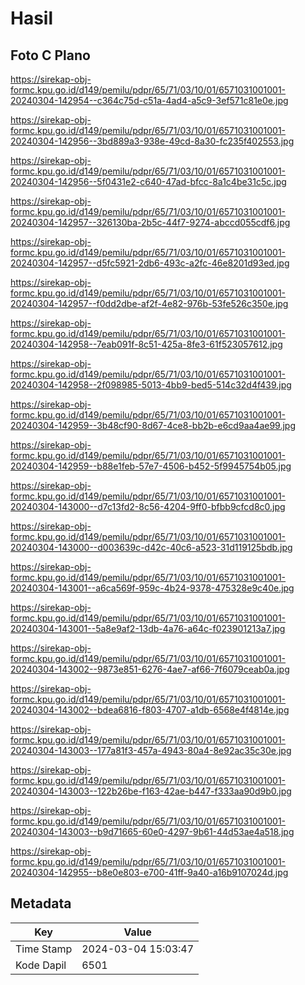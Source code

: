 # Hasil

## Foto C Plano

https://sirekap-obj-formc.kpu.go.id/d149/pemilu/pdpr/65/71/03/10/01/6571031001001-20240304-142954--c364c75d-c51a-4ad4-a5c9-3ef571c81e0e.jpg

https://sirekap-obj-formc.kpu.go.id/d149/pemilu/pdpr/65/71/03/10/01/6571031001001-20240304-142956--3bd889a3-938e-49cd-8a30-fc235f402553.jpg

https://sirekap-obj-formc.kpu.go.id/d149/pemilu/pdpr/65/71/03/10/01/6571031001001-20240304-142956--5f0431e2-c640-47ad-bfcc-8a1c4be31c5c.jpg

https://sirekap-obj-formc.kpu.go.id/d149/pemilu/pdpr/65/71/03/10/01/6571031001001-20240304-142957--326130ba-2b5c-44f7-9274-abccd055cdf6.jpg

https://sirekap-obj-formc.kpu.go.id/d149/pemilu/pdpr/65/71/03/10/01/6571031001001-20240304-142957--d5fc5921-2db6-493c-a2fc-46e8201d93ed.jpg

https://sirekap-obj-formc.kpu.go.id/d149/pemilu/pdpr/65/71/03/10/01/6571031001001-20240304-142957--f0dd2dbe-af2f-4e82-976b-53fe526c350e.jpg

https://sirekap-obj-formc.kpu.go.id/d149/pemilu/pdpr/65/71/03/10/01/6571031001001-20240304-142958--7eab091f-8c51-425a-8fe3-61f523057612.jpg

https://sirekap-obj-formc.kpu.go.id/d149/pemilu/pdpr/65/71/03/10/01/6571031001001-20240304-142958--2f098985-5013-4bb9-bed5-514c32d4f439.jpg

https://sirekap-obj-formc.kpu.go.id/d149/pemilu/pdpr/65/71/03/10/01/6571031001001-20240304-142959--3b48cf90-8d67-4ce8-bb2b-e6cd9aa4ae99.jpg

https://sirekap-obj-formc.kpu.go.id/d149/pemilu/pdpr/65/71/03/10/01/6571031001001-20240304-142959--b88e1feb-57e7-4506-b452-5f9945754b05.jpg

https://sirekap-obj-formc.kpu.go.id/d149/pemilu/pdpr/65/71/03/10/01/6571031001001-20240304-143000--d7c13fd2-8c56-4204-9ff0-bfbb9cfcd8c0.jpg

https://sirekap-obj-formc.kpu.go.id/d149/pemilu/pdpr/65/71/03/10/01/6571031001001-20240304-143000--d003639c-d42c-40c6-a523-31d119125bdb.jpg

https://sirekap-obj-formc.kpu.go.id/d149/pemilu/pdpr/65/71/03/10/01/6571031001001-20240304-143001--a6ca569f-959c-4b24-9378-475328e9c40e.jpg

https://sirekap-obj-formc.kpu.go.id/d149/pemilu/pdpr/65/71/03/10/01/6571031001001-20240304-143001--5a8e9af2-13db-4a76-a64c-f023901213a7.jpg

https://sirekap-obj-formc.kpu.go.id/d149/pemilu/pdpr/65/71/03/10/01/6571031001001-20240304-143002--9873e851-6276-4ae7-af66-7f6079ceab0a.jpg

https://sirekap-obj-formc.kpu.go.id/d149/pemilu/pdpr/65/71/03/10/01/6571031001001-20240304-143002--bdea6816-f803-4707-a1db-6568e4f4814e.jpg

https://sirekap-obj-formc.kpu.go.id/d149/pemilu/pdpr/65/71/03/10/01/6571031001001-20240304-143003--177a81f3-457a-4943-80a4-8e92ac35c30e.jpg

https://sirekap-obj-formc.kpu.go.id/d149/pemilu/pdpr/65/71/03/10/01/6571031001001-20240304-143003--122b26be-f163-42ae-b447-f333aa90d9b0.jpg

https://sirekap-obj-formc.kpu.go.id/d149/pemilu/pdpr/65/71/03/10/01/6571031001001-20240304-143003--b9d71665-60e0-4297-9b61-44d53ae4a518.jpg

https://sirekap-obj-formc.kpu.go.id/d149/pemilu/pdpr/65/71/03/10/01/6571031001001-20240304-142955--b8e0e803-e700-41ff-9a40-a16b9107024d.jpg


## Metadata

| Key        | Value               |
| ---------- | ------------------- |
| Time Stamp | 2024-03-04 15:03:47 |
| Kode Dapil | 6501                |



